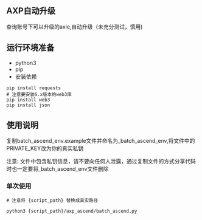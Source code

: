 ## AXP自动升级

查询账号下可以升级的axie,自动升级（未充分测试，慎用)

## 运行环境准备

- python3  
- pip  
- 安装依赖  

```
pip install requests
# 注意要安装6.x版本的web3库
pip install web3
pip install json
```

## 使用说明 

复制batch_ascend_env.example文件并命名为_batch_ascend_env,将文件中的PRIVATE_KEY改为你的真实私钥

注意: 文件中包含私钥信息，请不要向任何人泄露，通过复制文件的方式分享代码时也一定要将_batch_ascend_env文件删除

### 单次使用

```
# 注意将 {script_path} 替换成真实路径

python3 {script_path}/axp_ascend/batch_ascend.py
```